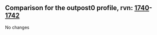 ## Comparison for the outpost0 profile, rvn: [1740](https://github.com/PRO100KatYT/FortniteProfileRevisions/tree/main/profiles/outpost0/1740%20outpost0.json)-[1742](https://github.com/PRO100KatYT/FortniteProfileRevisions/tree/main/profiles/outpost0/1742%20outpost0.json)

No changes
